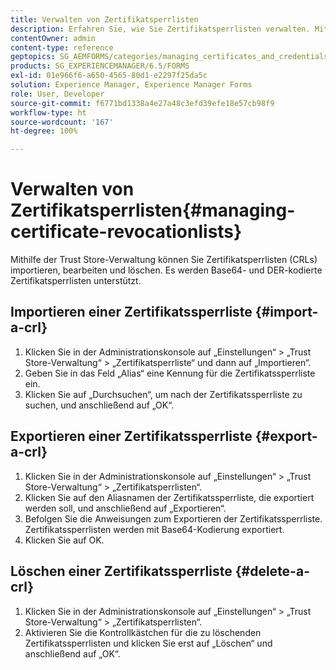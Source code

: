 ```yaml
---
title: Verwalten von Zertifikatsperrlisten
description: Erfahren Sie, wie Sie Zertifikatsperrlisten verwalten. Mit der Trust Store-Verwaltung können Sie Zertifikatsperrlisten importieren, bearbeiten und löschen.
contentOwner: admin
content-type: reference
geptopics: SG_AEMFORMS/categories/managing_certificates_and_credentials
products: SG_EXPERIENCEMANAGER/6.5/FORMS
exl-id: 01e966f6-a650-4565-80d1-e2297f25da5c
solution: Experience Manager, Experience Manager Forms
role: User, Developer
source-git-commit: f6771bd1338a4e27a48c3efd39efe18e57cb98f9
workflow-type: ht
source-wordcount: '167'
ht-degree: 100%

---
```


# Verwalten von Zertifikatsperrlisten{#managing-certificate-revocationlists}

Mithilfe der Trust Store-Verwaltung können Sie Zertifikatsperrlisten (CRLs) importieren, bearbeiten und löschen. Es werden Base64- und DER-kodierte Zertifikatsperrlisten unterstützt.

## Importieren einer Zertifikatssperrliste {#import-a-crl}

1. Klicken Sie in der Administrationskonsole auf „Einstellungen“ > „Trust Store-Verwaltung“ > „Zertifikatsperrliste“ und dann auf „Importieren“.
1. Geben Sie in das Feld „Alias“ eine Kennung für die Zertifikatssperrliste ein.
1. Klicken Sie auf „Durchsuchen“, um nach der Zertifikatssperrliste zu suchen, und anschließend auf „OK“.

## Exportieren einer Zertifikatssperrliste {#export-a-crl}

1. Klicken Sie in der Administrationskonsole auf „Einstellungen“ > „Trust Store-Verwaltung“ > „Zertifikatsperrlisten“.
1. Klicken Sie auf den Aliasnamen der Zertifikatssperrliste, die exportiert werden soll, und anschließend auf „Exportieren“.
1. Befolgen Sie die Anweisungen zum Exportieren der Zertifikatssperrliste. Zertifikatssperrlisten werden mit Base64-Kodierung exportiert.
1. Klicken Sie auf OK.

## Löschen einer Zertifikatssperrliste {#delete-a-crl}

1. Klicken Sie in der Administrationskonsole auf „Einstellungen“ > „Trust Store-Verwaltung“ > „Zertifikatsperrlisten“.
1. Aktivieren Sie die Kontrollkästchen für die zu löschenden Zertifikatssperrlisten und klicken Sie erst auf „Löschen“ und anschließend auf „OK“.
